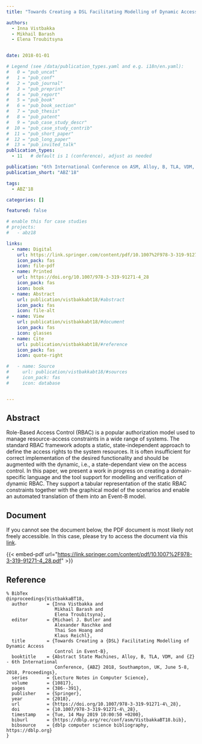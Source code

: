 ```yaml
---
title: "Towards Creating a DSL Facilitating Modelling of Dynamic Access Control in Event-B"

authors:
  - Inna Vistbakka
  - Mikhail Barash
  - Elena Troubitsyna


date: 2018-01-01

# Legend (see /data/publication_types.yaml and e.g. i18n/en.yaml): 
#   0 = "pub_uncat"
#   1 = "pub_conf"
#   2 = "pub_journal"
#   3 = "pub_preprint"
#   4 = "pub_report"
#   5 = "pub_book"
#   6 = "pub_book_section"
#   7 = "pub_thesis"
#   8 = "pub_patent"
#   9 = "pub_case_study_descr"
#  10 = "pub_case_study_contrib"
#  11 = "pub_short_paper"
#  12 = "pub_long_paper"
#  13 = "pub_invited_talk"
publication_types:
  - 11   # default is 1 (conference), adjust as needed

publication: "6th International Conference on ASM, Alloy, B, TLA, VDM, and Z (ABZ'18)"
publication_short: "ABZ'18"

tags:
  - ABZ'18

categories: []

featured: false

# enable this for case studies
# projects:
#   - abz18

links:
  - name: Digital
    url: https://link.springer.com/content/pdf/10.1007%2F978-3-319-91271-4_28.pdf
    icon_pack: fas
    icon: file-pdf
  - name: Printed
    url: https://doi.org/10.1007/978-3-319-91271-4_28
    icon_pack: fas
    icon: book
  - name: Abstract
    url: publication/vistbakkabt18/#abstract
    icon_pack: fas
    icon: file-alt
  - name: View
    url: publication/vistbakkabt18/#document
    icon_pack: fas
    icon: glasses
  - name: Cite
    url: publication/vistbakkabt18/#reference
    icon_pack: fas
    icon: quote-right

#   - name: Source
#     url: publication/vistbakkabt18/#sources
#     icon_pack: fas
#     icon: database


---
```


## Abstract

Role-Based Access Control (RBAC) is a popular authorization model used to manage resource-access constraints in a wide range of systems. The standard RBAC framework adopts a static, state-independent approach to define the access rights to the system resources. It is often insufficient for correct implementation of the desired functionality and should be augmented with the dynamic, i.e., a state-dependant view on the access control. In this paper, we present a work in progress on creating a domain-specific language and the tool support for modelling and verification of dynamic RBAC. They support a tabular representation of the static RBAC constraints together with the graphical model of the scenarios and enable an automated translation of them into an Event-B model.

## Document

If you cannot see the document below, the PDF document is most likely not freely accessible. In this case, please try to access the document via this <a href="https://link.springer.com/content/pdf/10.1007%2F978-3-319-91271-4_28.pdf">link</a>.

{{< embed-pdf url="https://link.springer.com/content/pdf/10.1007%2F978-3-319-91271-4_28.pdf" >}}

## Reference

```
% BibTex
@inproceedings{VistbakkaBT18,
  author       = {Inna Vistbakka and
                  Mikhail Barash and
                  Elena Troubitsyna},
  editor       = {Michael J. Butler and
                  Alexander Raschke and
                  Thai Son Hoang and
                  Klaus Reichl},
  title        = {Towards Creating a {DSL} Facilitating Modelling of Dynamic Access
                  Control in Event-B},
  booktitle    = {Abstract State Machines, Alloy, B, TLA, VDM, and {Z} - 6th International
                  Conference, {ABZ} 2018, Southampton, UK, June 5-8, 2018, Proceedings},
  series       = {Lecture Notes in Computer Science},
  volume       = {10817},
  pages        = {386--391},
  publisher    = {Springer},
  year         = {2018},
  url          = {https://doi.org/10.1007/978-3-319-91271-4\_28},
  doi          = {10.1007/978-3-319-91271-4\_28},
  timestamp    = {Tue, 14 May 2019 10:00:50 +0200},
  biburl       = {https://dblp.org/rec/conf/asm/VistbakkaBT18.bib},
  bibsource    = {dblp computer science bibliography, https://dblp.org}
}


```

<!-- # add information for case study papers (if available)
## Sources

- **Used formal method:**
  [ASM](/method/asm)
- **Resources and tools:**
  Asmeta

For more information, please contact the <a href ="mailto:silvia.bonfanti@unibg.it;arcaini@nii.ac.jp;angelo.gargantini@unibg.it;scandurra@unibg.it;elvinia.riccobene@unimi.it">authors</a>-->

